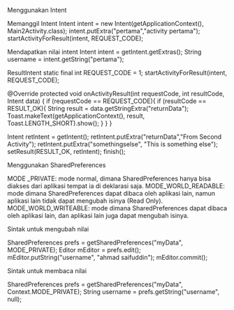 
Menggunakan Intent

Memanggil Intent
Intent intent = new Intent(getApplicationContext(), Main2Activity.class);
intent.putExtra("pertama","activity pertama");
startActivityForResult(intent, REQUEST_CODE);

Mendapatkan nilai intent
Intent intent = getIntent.getExtras();
String username = intent.getString("pertama");

ResultIntent
static final int REQUEST_CODE = 1;
startActivityForResult(intent, REQUEST_CODE);

@Override
protected void onActivityResult(int requestCode, int resultCode, Intent data) {
if (requestCode == REQUEST_CODE){
    if (resultCode == RESULT_OK){
        String result = data.getStringExtra("returnData");
        Toast.makeText(getApplicationContext(), result, Toast.LENGTH_SHORT).show();
        }
    }
}

Intent retIntent = getIntent();
retIntent.putExtra("returnData","From Second Activity");
retIntent.putExtra("somethingselse", "This is something else");
setResult(RESULT_OK, retIntent);
finish();

Menggunakan SharedPreferences

MODE _PRIVATE: mode normal, dimana SharedPreferences hanya bisa diakses dari aplikasi tempat ia di deklarasi saja.
MODE_WORLD_READABLE: mode dimana SharedPreferences dapat dibaca oleh aplikasi lain, namun aplikasi lain tidak dapat mengubah isinya (Read Only).
MODE_WORLD_WRITEABLE: mode dimana SharedPreferences dapat dibaca oleh aplikasi lain, dan aplikasi lain juga dapat mengubah isinya.

Sintak untuk mengubah nilai 

SharedPreferences prefs = getSharedPreferences("myData", MODE_PRIVATE);
Editor mEditor = prefs.edit();
mEditor.putString("username", "ahmad saifuddin");
mEditor.commit();

Sintak untuk membaca nilai

SharedPreferences prefs = getSharedPreferences("myData", Context.MODE_PRIVATE);
String username = prefs.getString("username", null);

